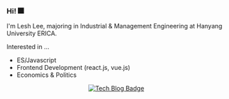 ### Hi! 🎆
I'm Lesh Lee, majoring in Industrial & Management Engineering at Hanyang University ERICA. 

Interested in ...
- ES/Javascript
- Frontend Development (react.js, vue.js)
- Economics & Politics

<div align=center>

[![Tech Blog Badge](http://img.shields.io/badge/-Personal%20blog-black?style=flat-square&logo=github&link=https://blog.hanabi.app/)](https://blog.hanabi.app/) 

</div>
